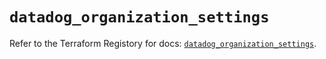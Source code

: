 # `datadog_organization_settings`

Refer to the Terraform Registory for docs: [`datadog_organization_settings`](https://registry.terraform.io/providers/datadog/datadog/3.31.0/docs/resources/organization_settings).
